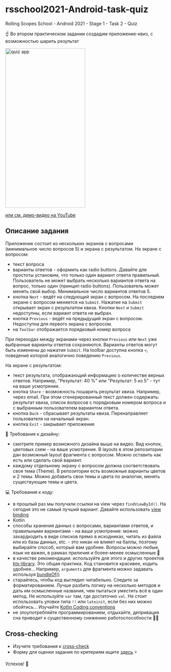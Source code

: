 # rsschool2021-Android-task-quiz
Rolling Scopes School - Android 2021 - Stage 1 - Task 2 - Quiz

:point_up: Во втором практическом задании создадим приложение-квиз, с возможностью шарить результат

<img alt="quiz app" src="/img/quiz.gif" width="250" height="500" />

[или см. демо-видео на YouTube](https://www.youtube.com/watch?v=jG3W5w6pfuw)

## Описание задания

Приложение состоит из нескольких экранов с вопросами (минимальное число вопросов 5) и экрана с результатом. На экране с вопросом:

- текст вопроса
- варианты ответов - оформить как radio buttons. Давайте для простоты установим, что только один вариант ответа правильный. Пользователь не может выбрать несколько вариантов ответа на вопрос, только один (принцип radio buttons). Пользователь может менять свой выбор. Минимальное число вариантов ответов 5.
- кнопка `Next` - ведёт на следующий экран с вопросом. На последнем экране с вопросом меняется на `Submit`. Нажатие на `Submit` открывает экран с результатом квиза. Кнопки `Next` и `Submit` недоступны, если вариант ответа не выбран.
- кнопка `Previous` - ведёт на предыдущий экран с вопросом. Недоступна для первого экрана с вопросом. 
- на `Toolbar` отображается порядковый номер вопроса

При переходах между экранами через кнопки `Previous` или `Next` уже выбранные варианты ответов сохраняются. Варианты ответов могут быть изменены до нажатия `Submit`. На toolbar доступна кнопка `<`, поведение которой аналогично поведению `Previous`.

На экране с результатом:

- текст результата, отображающий информацию о количестве верных ответов. Например, "Результат: 40 %" или "Результат: 5 из 5" - тут на ваше усмотрение.
- кнопка `Share` - возможность пошарить результат квиза. Например, через email. При этом сгенерированный текст должен содержать: результат квиза, список вопросов с порядковым номером вопроса и c выбранным пользователем вариантом ответа.
- кнопка `Back` - сбрасывает результаты квиза. Перенаправляет пользователя на начальный экран.
- кнопка `Exit` - закрывает приложение

📱 Требования к дизайну:

- смотрите пример возможного дизайна выше на видео. Вид кнопок, цветовых схем - на ваше усмотрение. В layouts в этом репозитории дан возможный layout фрагмента с вопросом. Можно оставить как есть или сделать свой вариант.
- каждому отдельному экрану с вопросом должна соответствовать своя тема (Theme). В репозитории есть возможные варианты цветов и 2 темы. Можно добавить свои темы и цвета по аналогии, менять существующие темы и цвета.

💻 Требования к коду:

- в прошлый раз мы получали ссылки на view через `findViewById()`. На сегодня это не самый лучший вариант. Давайте использовать [view binding](https://developer.android.com/topic/libraries/view-binding#kotlin) 
- Kotlin
- способы хранения данных с вопросами, вариантами ответов, и правильными вариантами - на ваше усмотрение: можно захардкодить в виде списков прямо в исходниках, читать из файла или из базы данных, etc. - это никак не влияет на баллы, поэтому выбирайте способ, который вам удобнее. Вопросы можно любые, язык не важен, в рамках приличия и более-менее осмысленные 🙂
- в качестве рекомендации: используйте для этого и других проектов [ktx-library](https://developer.android.com/kotlin/ktx). Это общая практика. Код становится красивее, кодить удобнее... Например, `arguments` для фрагмента можно задавать используя [bundleOf()](https://developer.android.com/reference/kotlin/androidx/core/os/package-summary#bundleof)
- старайтесь, чтобы код выглядил читабельно. Следите за форматированием. Лучше разбить логику на несколько методов и дать им осмысленные названия, чем пытаться уместить всё в один метод. Не используйте `var` там, где достаточно `val`. Не стоит использовать уловки типа `!!` или `lateinit`, если без них можно обойтись... Изучайте [Kotlin Coding conventions](https://kotlinlang.org/docs/coding-conventions.html)
- не злоупотребляйте программированием, отдыхайте, депривация сна приводит к существенному снижению работоспособности 🛌🏼


## Cross-checking

- Изучите требования к <a href="https://docs.rs.school/#/cross-check-flow?id=cross-check">cross-check</a>
- Форму для оценки задания по критериям ищите <a href="https://ziginsider.github.io/checklist/index.html">здесь</a> ⚡️

Успехов! 🤞
